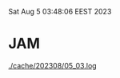 Sat Aug  5 03:48:06 EEST 2023
# JAM
<a href='./cache/202308/05_03.log'>./cache/202308/05_03.log</a>
